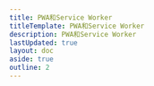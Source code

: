 ```yaml
---
title: PWA和Service Worker
titleTemplate: PWA和Service Worker
description: PWA和Service Worker
lastUpdated: true
layout: doc
aside: true
outline: 2
---
```

